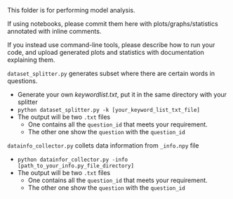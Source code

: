 This folder is for performing model analysis.

If using notebooks, please commit them here with plots/graphs/statistics annotated with inline comments.  

If you instead use command-line tools, please describe how to run your code, and upload generated plots and statistics with documentation explaining them.



`dataset_splitter.py` generates subset where there are certain words in questions.

- Generate your own *keywordlist.txt*, put it in the same directory with your splitter
- `python dataset_splitter.py -k [your_keyword_list_txt_file]`
- The output will be two `.txt` files
  - One contains all the `question_id` that meets your requirement.
  - The other one show the `question` with the `question_id`



`datainfo_collector.py`  collets data information from `_info.npy` file

* `python datainfor_collector.py -info [path_to_your_info.py_file_directory]`
* The output will be two `.txt` files
  * One contains all the `question_id` that meets your requirement.
  * The other one show the `question` with the `question_id`
